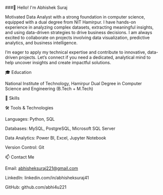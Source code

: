 ###👋 Hello! I'm Abhishek Suraj


Motivated Data Analyst with a strong foundation in computer science, equipped with a dual degree from NIT Hamirpur. I have hands-on experience in analyzing complex datasets, extracting meaningful insights, and using data-driven strategies to drive business decisions. I am always excited to collaborate on projects involving data visualization, predictive analytics, and business intelligence.

I’m eager to apply my technical expertise and contribute to innovative, data-driven projects. Let’s connect if you need a dedicated, analytical mind to help uncover insights and create impactful solutions.


🎓 Education

National Institute of Technology, Hamirpur
Dual Degree in Computer Science and Engineering (B.Tech + M.Tech)



🚀 Skills

🛠️ Tools & Technologies

Languages: Python, SQL

Databases: MySQL, PostgreSQL, Microsoft SQL Server

Data Analytics: Power BI, Excel, Jupyter Notebook

Version Control: Git

📫 Contact Me

Email: abhisheksuraj221@gmail.com

LinkedIn: linkedin.com/in/abhisheksuraj41

GitHub: github.com/abhi4u221


